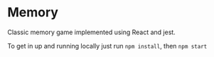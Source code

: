 Memory
======

Classic memory game implemented using React and jest.

To get in up and running locally just run `npm install`, then `npm start`
